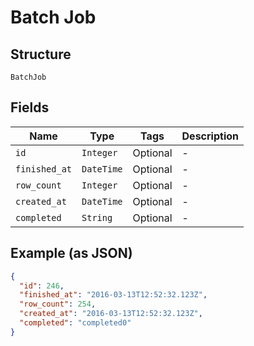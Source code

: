 
# Batch Job

## Structure

`BatchJob`

## Fields

| Name | Type | Tags | Description |
|  --- | --- | --- | --- |
| `id` | `Integer` | Optional | - |
| `finished_at` | `DateTime` | Optional | - |
| `row_count` | `Integer` | Optional | - |
| `created_at` | `DateTime` | Optional | - |
| `completed` | `String` | Optional | - |

## Example (as JSON)

```json
{
  "id": 246,
  "finished_at": "2016-03-13T12:52:32.123Z",
  "row_count": 254,
  "created_at": "2016-03-13T12:52:32.123Z",
  "completed": "completed0"
}
```

